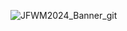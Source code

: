 ![JFWM2024_Banner_git](https://github.com/user-attachments/assets/7435a7a6-c7a9-449c-a989-503c4c961917)

